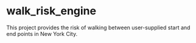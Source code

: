 # walk_risk_engine
This project provides the risk of walking between user-supplied start and end points in New York City.
